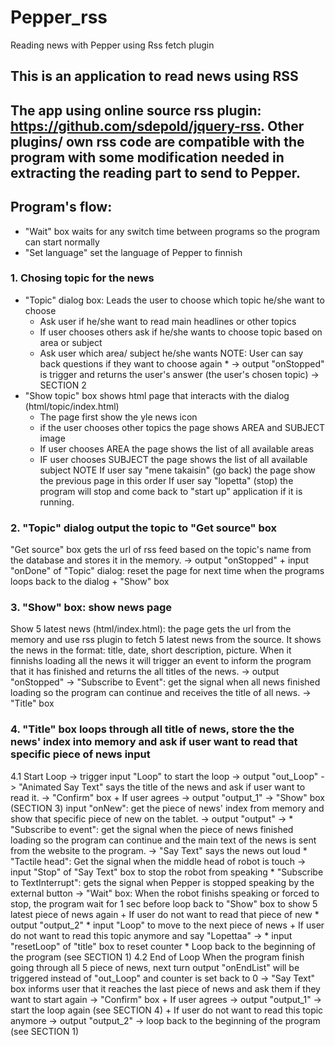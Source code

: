 # Pepper_rss
Reading news with Pepper using Rss fetch plugin

## This is an application to read news using RSS 

## The app using online source rss plugin: https://github.com/sdepold/jquery-rss. Other plugins/ own rss code are compatible with the program with some modification needed in extracting the reading part to send to Pepper.

## Program's flow:
- "Wait" box waits for any switch time between programs so the program can start normally
- "Set language" set the language of Pepper to finnish

### 1. Chosing topic for the news
* "Topic" dialog box: Leads the user to choose which topic he/she want to choose
	+ Ask user if he/she want to read main headlines or other topics
	+ If user chooses others ask if he/she wants to choose topic based on area or subject
	+ Ask user which area/ subject he/she wants
NOTE: User can say back questions if they want to choose again	*
-> output "onStopped" is trigger and returns the user's answer (the user's chosen topic)
-> SECTION 2
* "Show topic" box shows html page that interacts with the dialog (html/topic/index.html)
	+ The page first show the yle news icon
	+ if the user chooses other topics the page shows AREA and SUBJECT image
	+ If user chooses AREA the page shows the list of all available areas 
	+ IF user chooses SUBJECT the page shows the list of all available subject
 NOTE 
	If user say "mene takaisin" (go back) the page show the previous page in this order 
	If user say "lopetta" (stop) the program will stop and come back to "start up" application if it is running. 

### 2. "Topic" dialog output the topic to "Get source" box
"Get source" box gets the url of rss feed based on the topic's name from the database and stores it in the memory.
-> output "onStopped"
	+ input "onDone" of "Topic" dialog: reset the page for next time when the programs loops back to the dialog
	+ "Show" box
### 3. "Show" box: show news page
Show 5 latest news (html/index.html): the page gets the url from the memory and use rss plugin to fetch 5 latest news from the source. It shows the news in the format: title, date, short description, picture. When it finnishs loading all the news it will trigger an event to inform the program that it has finished and returns the all titles of the news.
-> output "onStopped"
-> "Subscribe to Event": get the signal when all news finished loading so the program can continue and receives the title of all news.
-> "Title" box
### 4. "Title" box loops through all title of news, store the the news' index into memory and ask if user want to read that specific piece of news input 
4.1 Start Loop
-> trigger input "Loop" to start the loop 
-> output "out_Loop"
-> "Animated Say Text" says the title of the news and ask if user want to read it.
-> "Confirm" box
	+ If user agrees -> output "output_1"
		-> "Show" box (SECTION 3) input "onNew": get the piece of news' index from memory and show that specific piece of new on the tablet.
		-> output "output" ->
			* "Subscribe to event": get the signal when the piece of news finished loading so the program can continue and the main text of the news is sent from the website to the program. 
			-> "Say Text" says the news out loud
			* "Tactile head": Get the signal when the middle head of robot is touch -> input "Stop" of "Say Text" box to stop the robot from speaking
			* "Subscribe to TextInterrupt": gets the signal when Pepper is stopped speaking by the external button 
	-> "Wait" box: When the robot finishs speaking or forced to stop, the program wait for 1 sec before loop back to "Show" box to show 5 latest piece of news again
	+ If user do not want to read that piece of new
		* output "output_2"
		* input "Loop" to move to the next piece of news
	+ If user do not want to read this topic anymore and say "Lopettaa" -> 
		* input "resetLoop" of "title" box to reset counter
		* Loop back to the beginning of the program (see SECTION 1)
4.2 End of Loop
When the program finish going through all 5 piece of news, next turn output "onEndList" will be triggered instead of "out_Loop" and counter is set back to 0
-> "Say Text" box informs user that it reaches the last piece of news and ask them if they want to start again
-> "Confirm" box
	+ If user agrees -> output "output_1" -> start the loop again (see SECTION 4)
	+ If user do not want to read this topic anymore -> output "output_2" -> loop back to the beginning of the program (see SECTION 1)
